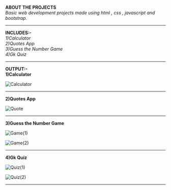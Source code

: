**ABOUT THE PROJECTS**  
_Basic web development projects made using html , css , javascript and bootstrap._
_________________________________________________________________________________________________________________________

**INCLUDES:-**   
_1)Calculator  
2)Quotes App  
3)Guess the Number Game  
4)Gk Quiz_
_________________________________________________________________________________________________________________________
**OUTPUT:-  
1)Calculator**

![Calculator](https://github.com/vjoshi29/Projects/assets/140043392/272275bc-3ac7-48e3-aeb4-d8c3d68e36e4)
_________________________________________________________________________________________________________________________

**2)Quotes App**

![Quote](https://github.com/vjoshi29/Projects/assets/140043392/fe2d84de-24e1-4f7d-9adc-0d0d2c7064ba)
_________________________________________________________________________________________________________________________

**3)Guess the Number Game** 

![Game(1)](https://github.com/vjoshi29/Projects/assets/140043392/3fbee147-9600-4cc8-96cc-3abaf9ce971b) 

![Game(2)](https://github.com/vjoshi29/Projects/assets/140043392/b3e1ce8d-97d8-460a-a515-a06da20b8368)
_________________________________________________________________________________________________________________________

**4)Gk Quiz**

![Quiz(1)](https://github.com/vjoshi29/Projects/assets/140043392/2961a1bd-846f-46bf-8129-66a331d32230) 

![Quiz(2)](https://github.com/vjoshi29/Projects/assets/140043392/2bbc14b9-b17e-4a6c-be5b-ca27915e51cd)
_________________________________________________________________________________________________________________________



